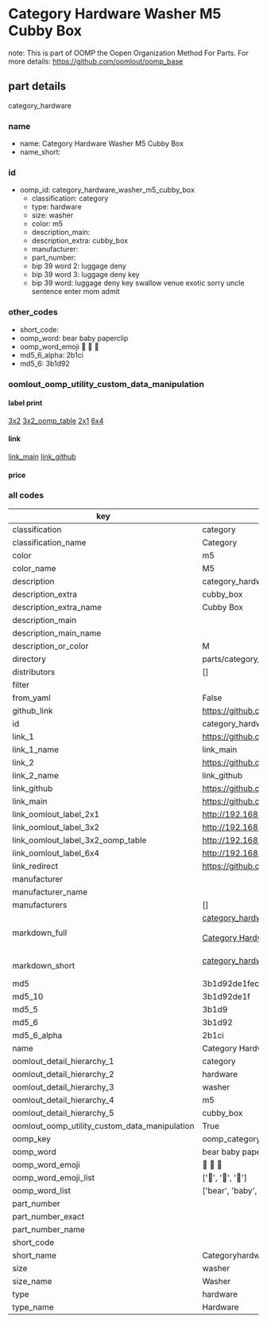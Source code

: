 # Category Hardware Washer M5 Cubby Box  

note: This is part of OOMP the Oopen Organization Method For Parts. For more details: https://github.com/oomlout/oomp_base

##  part details
  



category_hardware



### name
* name: Category Hardware Washer M5 Cubby Box
* name_short: 
### id
* oomp_id: category_hardware_washer_m5_cubby_box
  * classification: category
  * type: hardware
  * size: washer
  * color: m5
  * description_main: 
  * description_extra: cubby_box
  * manufacturer: 
  * part_number: 
  * bip 39 word 2: luggage deny
  * bip 39 word 3: luggage deny key
  * bip 39 word: luggage deny key swallow venue exotic sorry uncle sentence enter mom admit

### other_codes
* short_code: 
* oomp_word: bear baby paperclip
* oomp_word_emoji :bear: :baby: :paperclip:
* md5_6_alpha: 2b1ci
* md5_6: 3b1d92






### oomlout_oomp_utility_custom_data_manipulation
#### label print
[3x2](http://192.168.1.245:1112/?label=oomp%202b1ci)
[3x2_oomp_table](http://192.168.1.108:1112/?label=oomp%202b1ci)
[2x1](http://192.168.1.242:1112/?label=oomp%202b1ci)
[6x4](http://192.168.1.55:1112/?label=oomp%202b1ci)    

#### link

[link_main](https://github.com/oomlout/oomlout_oomp_version_1_messy/tree/main/parts/category_hardware_washer_m5_cubby_box) [link_github](https://github.com/oomlout/oomlout_oomp_version_1_messy/tree/main/parts/category_hardware_washer_m5_cubby_box)                             

#### price







### all codes 
| key | value |  
| --- | --- |  
| classification | category |  
| classification_name | Category |  
| color | m5 |  
| color_name | M5 |  
| description | category_hardware |  
| description_extra | cubby_box |  
| description_extra_name | Cubby Box |  
| description_main |  |  
| description_main_name |  |  
| description_or_color | M  |  
| directory | parts/category_hardware_washer_m5_cubby_box |  
| distributors | [] |  
| filter |  |  
| from_yaml | False |  
| github_link | https://github.com/oomlout/oomlout_oomp_part_src/tree/main/parts/category_hardware_washer_m5_cubby_box |  
| id | category_hardware_washer_m5_cubby_box |  
| link_1 | https://github.com/oomlout/oomlout_oomp_version_1_messy/tree/main/parts/category_hardware_washer_m5_cubby_box |  
| link_1_name | link_main |  
| link_2 | https://github.com/oomlout/oomlout_oomp_version_1_messy/tree/main/parts/category_hardware_washer_m5_cubby_box |  
| link_2_name | link_github |  
| link_github | https://github.com/oomlout/oomlout_oomp_version_1_messy/tree/main/parts/category_hardware_washer_m5_cubby_box |  
| link_main | https://github.com/oomlout/oomlout_oomp_version_1_messy/tree/main/parts/category_hardware_washer_m5_cubby_box |  
| link_oomlout_label_2x1 | http://192.168.1.242:1112/?label=oomp%202b1ci |  
| link_oomlout_label_3x2 | http://192.168.1.245:1112/?label=oomp%202b1ci |  
| link_oomlout_label_3x2_oomp_table | http://192.168.1.108:1112/?label=oomp%202b1ci |  
| link_oomlout_label_6x4 | http://192.168.1.55:1112/?label=oomp%202b1ci |  
| link_redirect | https://github.com/oomlout/oomlout_oomp_version_1_messy/tree/main/parts/category_hardware_washer_m5_cubby_box |  
| manufacturer |  |  
| manufacturer_name |  |  
| manufacturers | [] |  
| markdown_full | [category_hardware_washer_m5_cubby_box](none)<br>[](none)<br>[Category Hardware Washer M5 Cubby Box](none)<br><br> |  
| markdown_short | [category_hardware_washer_m5_cubby_box](none)<br><br> |  
| md5 | 3b1d92de1fec99ed40793db0f40eac26 |  
| md5_10 | 3b1d92de1f |  
| md5_5 | 3b1d9 |  
| md5_6 | 3b1d92 |  
| md5_6_alpha | 2b1ci |  
| name | Category Hardware Washer M5 Cubby Box |  
| oomlout_detail_hierarchy_1 | category |  
| oomlout_detail_hierarchy_2 | hardware |  
| oomlout_detail_hierarchy_3 | washer |  
| oomlout_detail_hierarchy_4 | m5 |  
| oomlout_detail_hierarchy_5 | cubby_box |  
| oomlout_oomp_utility_custom_data_manipulation | True |  
| oomp_key | oomp_category_hardware_washer_m5_cubby_box |  
| oomp_word | bear baby paperclip |  
| oomp_word_emoji | :bear: :baby: :paperclip: |  
| oomp_word_emoji_list | [':bear:', ':baby:', ':paperclip:'] |  
| oomp_word_list | ['bear', 'baby', 'paperclip'] |  
| part_number |  |  
| part_number_exact |  |  
| part_number_name |  |  
| short_code |  |  
| short_name | Categoryhardware |  
| size | washer |  
| size_name | Washer |  
| type | hardware |  
| type_name | Hardware |  
